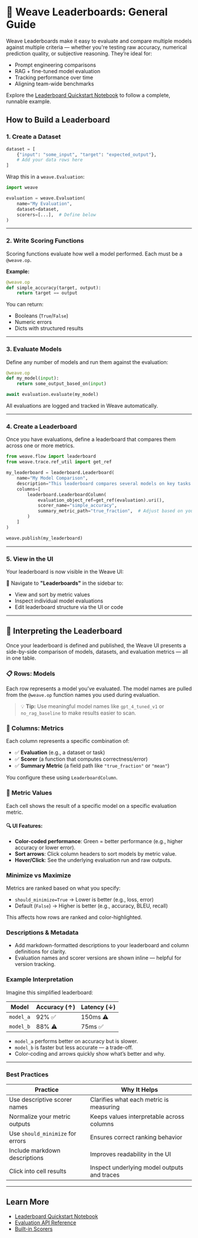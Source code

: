 # 📝 Weave Leaderboards: General Guide

Weave Leaderboards make it easy to evaluate and compare multiple models against multiple criteria — whether you're testing raw accuracy, numerical prediction quality, or subjective reasoning. They’re ideal for:

* Prompt engineering comparisons
* RAG + fine-tuned model evaluation
* Tracking performance over time
* Aligning team-wide benchmarks

Explore the [Leaderboard Quickstart Notebook](https://weave-docs.wandb.ai/reference/gen_notebooks/leaderboard_quickstart) to follow a complete, runnable example.


## How to Build a Leaderboard

### 1. **Create a Dataset**

```python
dataset = [
    {"input": "some_input", "target": "expected_output"},
    # Add your data rows here
]
```

Wrap this in a `weave.Evaluation`:

```python
import weave

evaluation = weave.Evaluation(
    name="My Evaluation",
    dataset=dataset,
    scorers=[...],  # Define below
)
```

---

### 2. **Write Scoring Functions**

Scoring functions evaluate how well a model performed. Each must be a `@weave.op`.

**Example:**

```python
@weave.op
def simple_accuracy(target, output):
    return target == output
```

You can return:

* Booleans (`True`/`False`)
* Numeric errors
* Dicts with structured results

---

### 3. **Evaluate Models**

Define any number of models and run them against the evaluation:

```python
@weave.op
def my_model(input):
    return some_output_based_on(input)

await evaluation.evaluate(my_model)
```

All evaluations are logged and tracked in Weave automatically.

---

### 4. **Create a Leaderboard**

Once you have evaluations, define a leaderboard that compares them across one or more metrics.

```python
from weave.flow import leaderboard
from weave.trace.ref_util import get_ref

my_leaderboard = leaderboard.Leaderboard(
    name="My Model Comparison",
    description="This leaderboard compares several models on key tasks.",
    columns=[
        leaderboard.LeaderboardColumn(
            evaluation_object_ref=get_ref(evaluation).uri(),
            scorer_name="simple_accuracy",
            summary_metric_path="true_fraction",  # Adjust based on your scorer's output
        )
    ]
)

weave.publish(my_leaderboard)
```

---

### 5. **View in the UI**

Your leaderboard is now visible in the Weave UI:

📍 Navigate to **"Leaderboards"** in the sidebar to:

* View and sort by metric values
* Inspect individual model evaluations
* Edit leaderboard structure via the UI or code

---

## 🤮 Interpreting the Leaderboard

Once your leaderboard is defined and published, the Weave UI presents a side-by-side comparison of models, datasets, and evaluation metrics — all in one table.

### 📋 Rows: Models

Each row represents a model you’ve evaluated. The model names are pulled from the `@weave.op` function names you used during evaluation.

> 💡 **Tip:** Use meaningful model names like `gpt_4_tuned_v1` or `no_rag_baseline` to make results easier to scan.

### 🧱 Columns: Metrics

Each column represents a specific combination of:

* ✅ **Evaluation** (e.g., a dataset or task)
* ✅ **Scorer** (a function that computes correctness/error)
* ✅ **Summary Metric** (a field path like `"true_fraction"` or `"mean"`)

You configure these using `LeaderboardColumn`.

### 🎯 Metric Values

Each cell shows the result of a specific model on a specific evaluation metric.

#### 🔍 UI Features:

* **Color-coded performance**: Green = better performance (e.g., higher accuracy or lower error).
* **Sort arrows**: Click column headers to sort models by metric value.
* **Hover/Click**: See the underlying evaluation run and raw outputs.

###  Minimize vs Maximize

Metrics are ranked based on what you specify:

* `should_minimize=True` → Lower is better (e.g., loss, error)
* Default (`False`) → Higher is better (e.g., accuracy, BLEU, recall)

This affects how rows are ranked and color-highlighted.

###  Descriptions & Metadata

* Add markdown-formatted descriptions to your leaderboard and column definitions for clarity.
* Evaluation names and scorer versions are shown inline — helpful for version tracking.

###  Example Interpretation

Imagine this simplified leaderboard:

| Model     | Accuracy (↑) | Latency (↓) |
| --------- | ------------ | ----------- |
| `model_a` | 92% ✅        | 150ms ⚠️    |
| `model_b` | 88% ⚠️       | 75ms ✅      |

* `model_a` performs better on accuracy but is slower.
* `model_b` is faster but less accurate — a trade-off.
* Color-coding and arrows quickly show what’s better and why.

---

###  Best Practices

| Practice                         | Why It Helps                                |
| -------------------------------- | ------------------------------------------- |
| Use descriptive scorer names     | Clarifies what each metric is measuring     |
| Normalize your metric outputs    | Keeps values interpretable across columns   |
| Use `should_minimize` for errors | Ensures correct ranking behavior            |
| Include markdown descriptions    | Improves readability in the UI              |
| Click into cell results          | Inspect underlying model outputs and traces |

---

##  Learn More

*  [Leaderboard Quickstart Notebook](https://weave-docs.wandb.ai/reference/gen_notebooks/leaderboard_quickstart)
*  [Evaluation API Reference](https://weave-docs.wandb.ai/guides/evaluation/)
*  [Built-in Scorers](https://weave-docs.wandb.ai/guides/evaluation/builtin_scorers)
